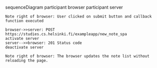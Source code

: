sequenceDiagram
    participant browser
    participant server

    Note right of browser: User clicked on submit button and callback function executed

    browser->>server: POST https://studies.cs.helsinki.fi/exampleapp/new_note_spa
    activate server
    server-->>browser: 201 Status code
    deactivate server
    
    Note right of browser: The browser updates the note list without reloading the page.